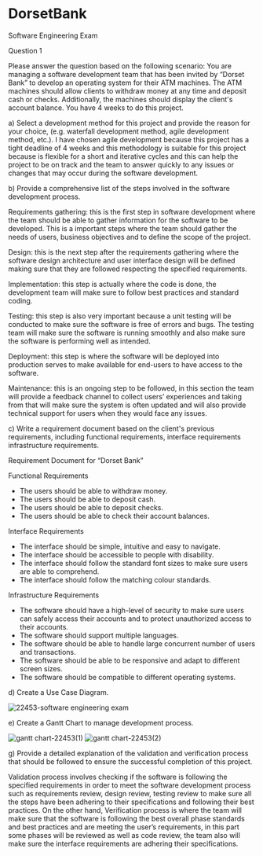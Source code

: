 # DorsetBank
Software Engineering Exam


Question 1

Please answer the question based on the following scenario: You are managing a software development team that has been invited by “Dorset Bank” to develop an operating system for their ATM machines. The ATM machines should allow clients to withdraw money at any time and deposit cash or checks. Additionally, the machines should display the client's account balance. You have 4 weeks to do this project.

a)	Select a development method for this project and provide the reason for your choice, (e.g. waterfall development method, agile development method, etc.).
I have chosen agile development because this project has a tight deadline of 4 weeks and this methodology is suitable for this project because is flexible for a short and iterative cycles and this can help the project to be on track and the team to answer quickly to any issues or changes that may occur during the software development. 

b)	Provide a comprehensive list of the steps involved in the software development process.

Requirements gathering: this is the first step in software development where the team should be able to gather information for the software to be developed. This is a important steps where the team should gather the needs of users, business objectives and to define the scope of the project.

Design: this is the next step after the requirements gathering where the software design architecture and user interface design will be defined making sure that they are followed respecting the specified requirements.

Implementation: this step is actually where the code is done, the development team will make sure to follow best practices and standard coding.

Testing: this step is also very important because a unit testing will be conducted to make sure the software is free of errors and bugs. The testing team will make sure the software is running smoothly and also make sure the software is performing well as intended.

Deployment: this step is where the software will be deployed into production serves to make available for end-users to have access to the software.

Maintenance: this is an ongoing step to be followed, in this section the team will provide a feedback channel to collect users’ experiences and taking from that will make sure the system is often updated and will also provide technical support for users when they would face any issues.

c)	Write a requirement document based on the client's previous requirements, including functional requirements, interface requirements infrastructure requirements.


Requirement Document for “Dorset Bank”

Functional Requirements

-	The users should be able to withdraw money.
-	The users should be able to deposit cash.
-	The users should be able to deposit checks.
-	The users should be able to check their account balances.

Interface Requirements

-	The interface should be simple, intuitive and easy to navigate.
-	The interface should be accessible to people with disability.
-	The interface should follow the standard font sizes to make sure users are able to comprehend.
-	The interface should follow the matching colour standards.

Infrastructure Requirements

-	The software should have a high-level of security to make sure users can safely access their accounts and to protect unauthorized access to their accounts.
-	The software should support multiple languages.
-	The software should be able to handle large concurrent number of users and transactions.
-	The software should be able to be responsive and adapt to different screen sizes.
-	The software should be compatible to different operating systems.

d)	Create a Use Case Diagram.

![22453-software engineering exam](https://user-images.githubusercontent.com/90685473/233974685-4adb6ac6-8eb0-4dc8-8831-76ac591e2ef1.jpg)

e)	Create a Gantt Chart to manage development process.

![gantt chart-22453(1)](https://user-images.githubusercontent.com/90685473/233974836-522bfcf8-735d-4235-a1f5-cf6d52481f93.jpg)
![gantt chart-22453(2)](https://user-images.githubusercontent.com/90685473/233974864-3afa71a2-c9bd-47ef-b376-747f834f79d8.jpg)

g)	Provide a detailed explanation of the validation and verification process that should be followed to ensure the successful completion of this project.

Validation process involves checking if the software is following the specified requirements in order to meet the software development process such as requirements review, design review, testing review to make sure all the steps have been adhering to their specifications and following their best practices. On the other hand, Verification process is where the team will make sure that the software is following the best overall phase standards and best practices and are meeting the user’s requirements, in this part some phases will be reviewed as well as code review, the team also will make sure the interface requirements are adhering their specifications. 
